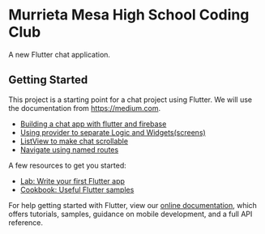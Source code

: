 # Murrieta Mesa High School Coding Club

A new Flutter chat application.

## Getting Started

This project is a starting point for a chat project using Flutter.  We will use the documentation from https://medium.com.
- [Building a chat app with flutter and firebase](https://medium.com/flutter-community/building-a-chat-app-with-flutter-and-firebase-from-scratch-9eaa7f41782e)
- [Using provider to separate Logic and Widgets(screens)](https://pub.dev/packages/provider#-readme-tab-)
- [ListView to make chat scrollable](https://api.flutter.dev/flutter/widgets/ListView-class.html)
- [Navigate using named routes](https://flutter.dev/docs/cookbook/navigation/named-routes)

A few resources to get you started:

- [Lab: Write your first Flutter app](https://flutter.dev/docs/get-started/codelab)
- [Cookbook: Useful Flutter samples](https://flutter.dev/docs/cookbook)

For help getting started with Flutter, view our
[online documentation](https://flutter.dev/docs), which offers tutorials,
samples, guidance on mobile development, and a full API reference.
